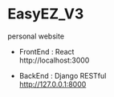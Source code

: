 # EasyEZ_V3
personal website  
  
- FrontEnd : React  
http://localhost:3000  

- BackEnd : Django RESTful  
http://127.0.0.1:8000  